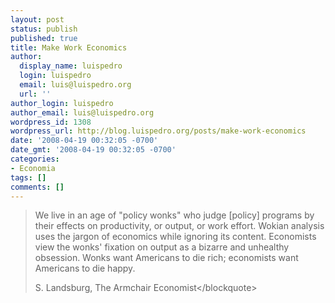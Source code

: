 ```yaml
---
layout: post
status: publish
published: true
title: Make Work Economics
author:
  display_name: luispedro
  login: luispedro
  email: luis@luispedro.org
  url: ''
author_login: luispedro
author_email: luis@luispedro.org
wordpress_id: 1308
wordpress_url: http://blog.luispedro.org/posts/make-work-economics
date: '2008-04-19 00:32:05 -0700'
date_gmt: '2008-04-19 00:32:05 -0700'
categories:
- Economia
tags: []
comments: []
---
```

<blockquote>We live in an age of "policy wonks" who judge [policy] programs by their effects on productivity, or output, or work effort. Wokian analysis uses the jargon of economics while ignoring its content. Economists view the wonks' fixation on output as a bizarre and unhealthy obsession. Wonks want Americans to die rich; economists want Americans to die happy.</p>
<p>S. Landsburg, The Armchair Economist<&#47;blockquote></p>
